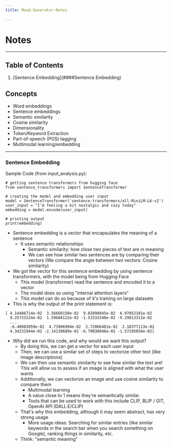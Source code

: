 ```yaml
---
title: Mood-Generator-Notes

---
```


# Notes

---
## Table of Contents
1. [Sentence Embedding](####Sentence Embedding)

## Concepts
- Word embeddings
- Sentence embeddings
- Semantic similarity
- Cosine similarity	
- Dimensionality
- Token/Keyword Extraction 
- Part-of-speech (POS) tagging
- Multimodal learning/embedding


---
### Sentence Embedding

Sample Code (from input_analysis.py):
```
# getting sentence transformers from hugging face
from sentence_transformers import SentenceTransformer

# creating the model and embedding user input
model = SentenceTransformer('sentence-transformers/all-MiniLM-L6-v2')
user_input = "I'm feeling a bit nostalgic and cozy today"
embedding = model.encode(user_input)

# printing output
print(embedding) 
```

- Sentence embedding is a vector that encapsulates the meaning of a sentence
  - It uses semantic relationships
    - Semantic similarity: how close two pieces of text are in meaning
    - We can see how similar two sentences are by comparing their vectors (We compare the angle between two vectors: Cosine similarity)
- We got the vector for this sentence embedding by using sentence transformers, with the model being from Hugging Face
  - This model (transformer) read the sentence and encoded it to a vector
  - The model does so using "internal attention layers"
  - This model can do so because of it's training on large datasets
- This is why the output of the print statement is:
```
[ 4.14486714e-02  3.56660150e-02  9.02098045e-02  6.97052181e-02
  9.25733224e-02  1.59684122e-02 -1.53333340e-02 -9.29813311e-02
  ...
  -6.48902059e-02  4.73906994e-02  2.72066481e-02  2.18377113e-02
  4.34231944e-02 -2.14139689e-02 -6.79030046e-02 -1.57295056e-02]
```
- Why did we run this code, and why would we want this output?
  - By doing this, we can get a vector for each user input
  - Then, we can use a similar set of steps to vectorize other text (like image descriptions)
  - We can then use semantic similarity to see how similar the text are! This will allow us to assess if an image is aligned with what the user wants
  - Additionally, we can vectorize an image and use cosine similarity to compare them 
    -  Multimodal learning
    - A value close to 1 means they're semantically similar.
    - Tools that can be used to work with this include CLIP, BLIP / GIT, OpenAI API (DALL·E/CLIP)
  - That's why this embedding, although it may seem abstract, has very strong usage
    - More usage ideas: Searching for similar entries (like similar keywords in the search bar when you search something on Google), ranking things in similarity, etc.
  - Think: "semantic meaning"

